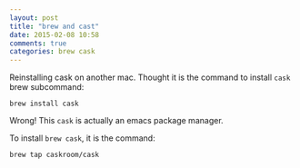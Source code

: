 ```yaml
---
layout: post
title: "brew and cast"
date: 2015-02-08 10:58
comments: true
categories: brew cask
---
```


Reinstalling cask on another mac. Thought it is the command to install `cask` brew subcommand:

    brew install cask

Wrong! This `cask` is actually an emacs package manager.

To install `brew cask`, it is the command:

    brew tap caskroom/cask
